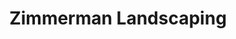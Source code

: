 ---
title: "Zimmerman Landscaping"
url: /traverse-city/zimmerman-landscaping/
shop: Garten-Center
---
